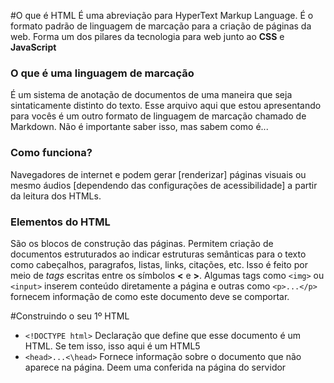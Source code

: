 #O que é HTML
É uma abreviação para HyperText Markup Language. É o formato padrão de linguagem de marcação para a criação de páginas da web. Forma um dos pilares da tecnologia para web junto ao __CSS__ e __JavaScript__

### O que é uma linguagem de marcação
É um sistema de anotação de documentos de uma maneira que seja sintaticamente distinto do texto. Esse arquivo aqui que estou apresentando para vocês é um outro formato de linguagem de marcação chamado de Markdown. Não é importante saber isso, mas sabem como é...

### Como funciona?
Navegadores de internet e podem gerar [renderizar] páginas visuais ou mesmo áudios [dependendo das configurações de acessibilidade] a partir da leitura dos HTMLs.

### Elementos do HTML
São os blocos de construção das páginas. Permitem criação de documentos estruturados ao indicar estruturas semânticas para o texto como cabeçalhos, paragrafos, listas, links, citações, etc. Isso é feito por meio de _tags_ escritas entre os símbolos __<__ e __>__. Algumas tags como `<img>` ou `<input>` inserem conteúdo diretamente a página e outras como `<p>...</p>` fornecem informação de como este documento deve se comportar.

#Construindo o seu 1º HTML
* `<!DOCTYPE html>`  Declaração que define que esse documento é um HTML. Se tem isso, isso aqui é um HTML5
* `<head>...<\head>`  Fornece informação sobre o documento que não aparece na página. Deem uma conferida na página do servidor
